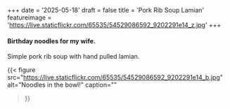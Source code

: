 +++
date = '2025-05-18'
draft = false
title = 'Pork Rib Soup Lamian'
featureimage = 'https://live.staticflickr.com/65535/54529086592_9202291e14_z.jpg'
+++

#### Birthday noodles for my wife.

Simple pork rib soup with hand pulled lamian.

{{< figure
  src="https://live.staticflickr.com/65535/54529086592_9202291e14_b.jpg"
  alt="Noodles in the bowl!"
  caption=""
>}}
